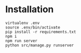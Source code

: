 # Installation

```
virtualenv .env
source .env/bin/activate
pip install -r requirements.txt
npm i
npm run server
python src/manage.py runserver
```
